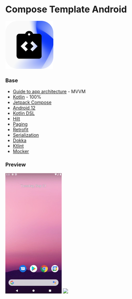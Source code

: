 Compose Template Android
===================

![picture](data/images/preview.png)

### Base

* [Guide to app architecture](https://developer.android.com/jetpack/guide) - MVVM
* [Kotlin](https://kotlinlang.org/) - 100%
* [Jetpack Compose](https://developer.android.com/jetpack/compose)
* [Android 12](https://developer.android.com/about/versions/12?authuser=1)
* [Kotlin DSL](https://docs.gradle.org/current/userguide/kotlin_dsl.html)
* [Hilt](https://dagger.dev/hilt/)
* [Paging](https://developer.android.com/topic/libraries/architecture/paging/v3-overview)
* [Retrofit](https://square.github.io/retrofit/)
* [Serialization](https://github.com/Kotlin/kotlinx.serialization)
* [Dokka](https://github.com/Kotlin/dokka)
* [Ktlint](https://ktlint.github.io/)
* [Mocker](https://github.com/LastSprint/mocker)

### Preview
<p>
<img src="data/gif/vokoscreen-2021-09-21_17-33-32.gif" width="35%"/>
<img src="data/gif/vokoscreen-2021-09-21_17-34-43.gif" width="35%"/>
</p>